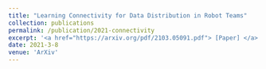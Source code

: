 ```yaml
---
title: "Learning Connectivity for Data Distribution in Robot Teams"
collection: publications
permalink: /publication/2021-connectivity
excerpt: '<a href="https://arxiv.org/pdf/2103.05091.pdf"> [Paper] </a> <a href="https://youtu.be/UNBvsPZIudU"> [Video] </a> <a href="https://katetolstaya.github.io/files/CoRL_2019_Poster.pdf"> [Poster] </a> <a href="https://github.com/landonbutler/Learning-Connectivity"> [Code] </a>'
date: 2021-3-8
venue: 'ArXiv'
---
```


